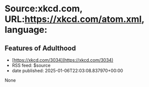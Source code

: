 # Source:xkcd.com, URL:https://xkcd.com/atom.xml, language:

## Features of Adulthood
 - [https://xkcd.com/3034](https://xkcd.com/3034)
 - RSS feed: $source
 - date published: 2025-01-06T22:03:08.837970+00:00

None

